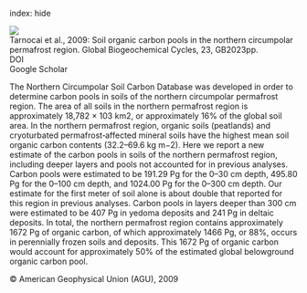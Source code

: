 index: hide

<div class="Citation">
    <div class="Citation-thumb CitationThumb-linked"  data-href="https://doi.org/10.1029/2008gb003327">
      <img src="https://static.claimspace.cloud/climate-study-static/refs/thumbs/12/Tarnocai_et_al_2009-thumb.png" />
    </div>

  <div class="Citation-body">
    <div class="Citation-text">Tarnocai et al., 2009: Soil organic carbon pools in the northern circumpolar permafrost region. <span class="Article-journal">Global Biogeochemical Cycles, </span><span class="Article-volume">23, </span>GB2023pp.</div>
    <div class="Citation-links">
      <div class="CitationLink" data-href="https://doi.org/10.1029/2008gb003327">
        <div class="CitationLink-icon CitationLink-Doi"></div>
        <div class="CitationLink-text">DOI</div>
      </div>
      <div class="CitationLink" data-href="https://scholar.google.com/scholar?q=10.1029/2008gb003327">
        <div class="CitationLink-icon CitationLink-Scholar"></div>
        <div class="CitationLink-text">Google Scholar</div>
      </div>
    </div>
  </div>
</div>

The Northern Circumpolar Soil Carbon Database was developed in order to determine carbon pools in soils of the northern circumpolar permafrost region. The area of all soils in the northern permafrost region is approximately 18,782 × 103 km2, or approximately 16% of the global soil area. In the northern permafrost region, organic soils (peatlands) and cryoturbated permafrost‐affected mineral soils have the highest mean soil organic carbon contents (32.2–69.6 kg m−2). Here we report a new estimate of the carbon pools in soils of the northern permafrost region, including deeper layers and pools not accounted for in previous analyses. Carbon pools were estimated to be 191.29 Pg for the 0–30 cm depth, 495.80 Pg for the 0–100 cm depth, and 1024.00 Pg for the 0–300 cm depth. Our estimate for the first meter of soil alone is about double that reported for this region in previous analyses. Carbon pools in layers deeper than 300 cm were estimated to be 407 Pg in yedoma deposits and 241 Pg in deltaic deposits. In total, the northern permafrost region contains approximately 1672 Pg of organic carbon, of which approximately 1466 Pg, or 88%, occurs in perennially frozen soils and deposits. This 1672 Pg of organic carbon would account for approximately 50% of the estimated global belowground organic carbon pool.

<div class="Citation-copy">
&copy; American Geophysical Union (AGU), 2009
</div>